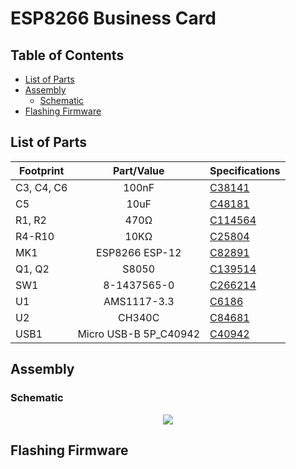 # ESP8266 Business Card

## Table of Contents
- [List of Parts](#list-of-parts)
- [Assembly](#assembly)
  - [Schematic](#schematic)
- [Flashing Firmware](#flashing-firmware)

## List of Parts
|Footprint |Part/Value           |Specifications                                 |
| -------- |:-------------------:| --------------------------------------------- |
|C3, C4, C6|100nF                |[C38141](https://lcsc.com/product-detail/Multilayer-Ceramic-Capacitors-MLCC-SMD-SMT_100nF-104-10-50V_C38141.html) |
|C5        |10uF                 |[C48181](https://lcsc.com/product-detail/Multilayer-Ceramic-Capacitors-MLCC-SMD-SMT_10uF-106-20-25V_C48181.html) |
|R1, R2    |470Ω                 |[C114564](https://lcsc.com/product-detail/Chip-Resistor-Surface-Mount_470R-470R-1_C114564.html) |
|R4-R10    |10KΩ                 |[C25804](https://lcsc.com/product-detail/Chip-Resistor-Surface-Mount_Uniroyal-Elec-0603WAF1002T5E_C25804.html) |
|MK1       |ESP8266 ESP-12       |[C82891](https://lcsc.com/product-detail/WIFI-Modules_ESP-12F-ESP8266MOD_C82891.html) |
|Q1, Q2    |S8050                |[C139514](https://lcsc.com/product-detail/Transistors-NPN-PNP_S8050_C139514.html)|
|SW1       |8-1437565-0          |[C266214](https://lcsc.com/product-detail/Others_TE-Connectivity_8-1437565-0_TE-Connectivity-8-1437565-0_C266214.html)|
|U1        |AMS1117-3.3          |[C6186](https://lcsc.com/product-detail/Low-Dropout-Regulators-LDO_AMS_AMS1117-3-3_AMS1117-3-3_C6186.html)  |
|U2        |CH340C               |[C84681](https://lcsc.com/product-detail/USB_CH340C_C84681.html) |
|USB1      |Micro USB-B 5P_C40942|[C40942](https://lcsc.com/product-detail/USB-Connectors_Jing-Extension-of-the-Electronic-Co-LCSC-micro-5PAll-posts-are-not-guided-Flat-welding-High-temperature_C40942.html) |

## Assembly
### Schematic
<p align="center">
    <img src="https://github.com/ryan-koko/ESP8266-Business-Card/blob/master/design/ESP8266-ESP12-Business-Card-4-Schematic_20190523141223.png">
</p>

## Flashing Firmware
